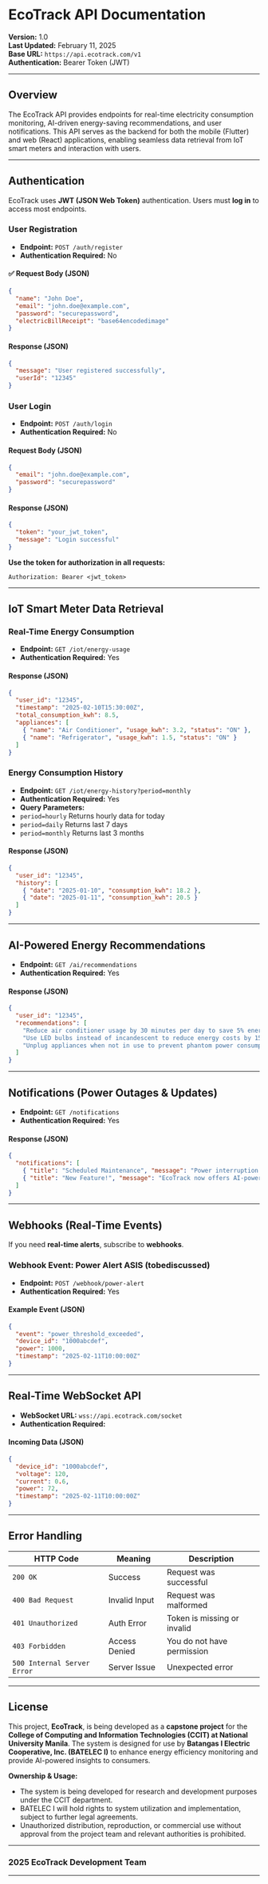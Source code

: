 # EcoTrack API Documentation

**Version:** 1.0  
**Last Updated:** February 11, 2025  
**Base URL:** `https://api.ecotrack.com/v1`  
**Authentication:** Bearer Token (JWT)  

---

## Overview
The EcoTrack API provides endpoints for real-time electricity consumption monitoring, AI-driven energy-saving recommendations, and user notifications. This API serves as the backend for both the mobile (Flutter) and web (React) applications, enabling seamless data retrieval from IoT smart meters and interaction with users.

---

## **Authentication**
EcoTrack uses **JWT (JSON Web Token)** authentication. Users must **log in** to access most endpoints.

### **User Registration**
- **Endpoint:** `POST /auth/register`
- **Authentication Required:** No  

#### ✅ Request Body (JSON)
```json
{
  "name": "John Doe",
  "email": "john.doe@example.com",
  "password": "securepassword",
  "electricBillReceipt": "base64encodedimage"
}
```
#### Response (JSON)
```json
{
  "message": "User registered successfully",
  "userId": "12345"
}
```
### **User Login**
- **Endpoint:** `POST /auth/login`
- **Authentication Required:** No
#### Request Body (JSON)
```json
{
  "email": "john.doe@example.com",
  "password": "securepassword"
}
```
#### Response (JSON)
```json
{
  "token": "your_jwt_token",
  "message": "Login successful"
}
```
 **Use the token for authorization in all requests:**
```
Authorization: Bearer <jwt_token>
```
---
## **IoT Smart Meter Data Retrieval**
### **Real-Time Energy Consumption**
- **Endpoint:** `GET /iot/energy-usage`
- **Authentication Required:** Yes
#### Response (JSON)
```json
{
  "user_id": "12345",
  "timestamp": "2025-02-10T15:30:00Z",
  "total_consumption_kwh": 8.5,
  "appliances": [
    { "name": "Air Conditioner", "usage_kwh": 3.2, "status": "ON" },
    { "name": "Refrigerator", "usage_kwh": 1.5, "status": "ON" }
  ]
}
```
### **Energy Consumption History**
- **Endpoint:** `GET /iot/energy-history?period=monthly`
- **Authentication Required:** Yes
- **Query Parameters:**
 - `period=hourly` Returns hourly data for today
 - `period=daily` Returns last 7 days
 - `period=monthly` Returns last 3 months
#### Response (JSON)
```json
{
  "user_id": "12345",
  "history": [
    { "date": "2025-01-10", "consumption_kwh": 18.2 },
    { "date": "2025-01-11", "consumption_kwh": 20.5 }
  ]
}
```
---
## **AI-Powered Energy Recommendations**
- **Endpoint:** `GET /ai/recommendations`
- **Authentication Required:** Yes
#### Response (JSON)
```json
{
  "user_id": "12345",
  "recommendations": [
    "Reduce air conditioner usage by 30 minutes per day to save 5% energy.",
    "Use LED bulbs instead of incandescent to reduce energy costs by 15%.",
    "Unplug appliances when not in use to prevent phantom power consumption."
  ]
}
```
---
## **Notifications (Power Outages & Updates)**
- **Endpoint:** `GET /notifications`
- **Authentication Required:** Yes
#### Response (JSON)
```json
{
  "notifications": [
    { "title": "Scheduled Maintenance", "message": "Power interruption in District 5 from 2PM - 5PM on Feb 12.", "date": "2025-02-10" },
    { "title": "New Feature!", "message": "EcoTrack now offers AI-powered recommendations for energy saving!", "date": "2025-02-09" }
  ]
}
```
---
## **Webhooks (Real-Time Events)**
If you need **real-time alerts**, subscribe to **webhooks**.
### **Webhook Event: Power Alert** ASIS (tobediscussed)
- **Endpoint:** `POST /webhook/power-alert`
- **Authentication Required:** Yes
#### Example Event (JSON)
```json
{
  "event": "power_threshold_exceeded",
  "device_id": "1000abcdef",
  "power": 1000,
  "timestamp": "2025-02-11T10:00:00Z"
}

```
---
## **Real-Time WebSocket API**
- **WebSocket URL:** `wss://api.ecotrack.com/socket`
- **Authentication Required:**
#### Incoming Data (JSON)
```json
{
  "device_id": "1000abcdef",
  "voltage": 120,
  "current": 0.6,
  "power": 72,
  "timestamp": "2025-02-11T10:00:00Z"
}
```
---
## **Error Handling**
| **HTTP Code** | **Meaning** | **Description** |
|--------------|------------|----------------|
| `200 OK` | Success | Request was successful |
| `400 Bad Request` | Invalid Input | Request was malformed |
| `401 Unauthorized` | Auth Error | Token is missing or invalid |
| `403 Forbidden` | Access Denied | You do not have permission |
| `500 Internal Server Error` | Server Issue | Unexpected error |
---

## License
This project, **EcoTrack**, is being developed as a **capstone project** for the **College of Computing and Information Technologies (CCIT) at National University Manila**. The system is designed for use by **Batangas I Electric Cooperative, Inc. (BATELEC I)** to enhance energy efficiency monitoring and provide AI-powered insights to consumers.

**Ownership & Usage:**
- The system is being developed for research and development purposes under the CCIT department.
- BATELEC I will hold rights to system utilization and implementation, subject to further legal agreements.
- Unauthorized distribution, reproduction, or commercial use without approval from the project team and relevant authorities is prohibited.
---
### 2025 EcoTrack Development Team
---
